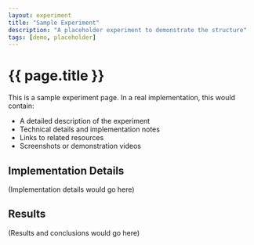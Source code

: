 ```yaml
---
layout: experiment
title: "Sample Experiment"
description: "A placeholder experiment to demonstrate the structure"
tags: [demo, placeholder]
---
```


# {{ page.title }}

This is a sample experiment page. In a real implementation, this would contain:

- A detailed description of the experiment
- Technical details and implementation notes
- Links to related resources
- Screenshots or demonstration videos

## Implementation Details

(Implementation details would go here)

## Results

(Results and conclusions would go here)
